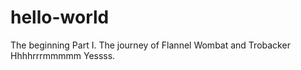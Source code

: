 # hello-world
The beginning
Part I. The journey of Flannel Wombat and Trobacker
Hhhhrrrmmmmm Yessss.
